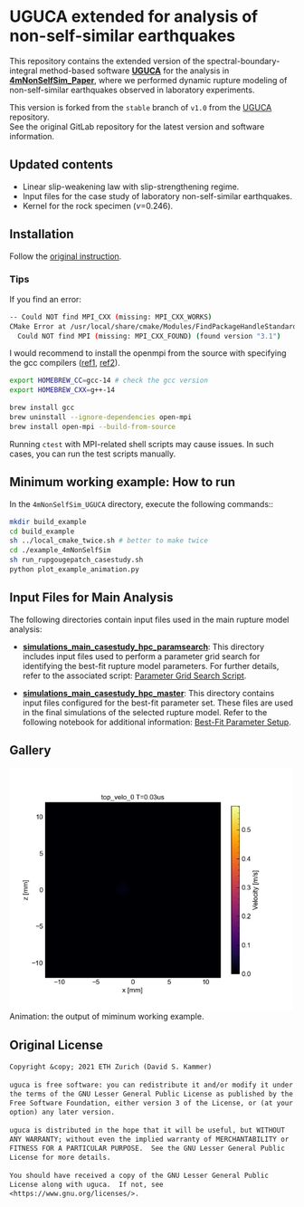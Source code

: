 # UGUCA extended for analysis of non-self-similar earthquakes



This repository contains the extended version of the spectral-boundary-integral method-based software [**UGUCA**](https://gitlab.com/uguca/uguca) for the analysis in [**4mNonSelfSim_Paper**](https://github.com/kura-okubo/4mNonSelfSim_Paper), where we performed dynamic rupture modeling of non-self-similar earthquakes observed in laboratory experiments.

This version is forked from the `stable` branch of `v1.0` from the [UGUCA](https://gitlab.com/uguca/uguca) repository.  
See the original GitLab repository for the latest version and software information.

## Updated contents

- Linear slip-weakening law with slip-strengthening regime.
- Input files for the case study of laboratory non-self-similar earthquakes.
- Kernel for the rock specimen ($\nu$=0.246).

## Installation
Follow the [original instruction](https://gitlab.com/uguca/uguca).

### Tips
If you find an error:
```sh
-- Could NOT find MPI_CXX (missing: MPI_CXX_WORKS)
CMake Error at /usr/local/share/cmake/Modules/FindPackageHandleStandardArgs.cmake:233 (message):
  Could NOT find MPI (missing: MPI_CXX_FOUND) (found version "3.1")
```

I would recommend to install the openmpi from the source with specifying the gcc compilers ([ref1](https://stackoverflow.com/questions/9186033/using-homebrew-with-alternate-gcc), [ref2](https://qiita.com/yjmtsmt/items/07dd58761c5405ecc703)).

```sh
export HOMEBREW_CC=gcc-14 # check the gcc version
export HOMEBREW_CXX=g++-14
```

```sh
brew install gcc
brew uninstall --ignore-dependencies open-mpi
brew install open-mpi --build-from-source
```

Running `ctest` with MPI-related shell scripts may cause issues. In such cases, you can run the test scripts manually.

## Minimum working example: How to run

In the `4mNonSelfSim_UGUCA` directory, execute the following commands::
```sh
mkdir build_example
cd build_example
sh ../local_cmake_twice.sh # better to make twice
cd ./example_4mNonSelfSim
sh run_rupgougepatch_casestudy.sh
python plot_example_animation.py
```

## Input Files for Main Analysis

The following directories contain input files used in the main rupture model analysis:

- [**simulations_main_casestudy_hpc_paramsearch**](simulations_main_casestudy_hpc_paramsearch): This directory includes input files used to perform a parameter grid search for identifying the best-fit rupture model parameters. For further details, refer to the associated script: [Parameter Grid Search Script](https://github.com/kura-okubo/4mNonSelfSim_Paper/blob/dev/RuptureSimulation/main_casestudy/preprocess_modelsetup/code/02_gougepatch_dynrup_main_casestudy_hpc_paramgridsearch.py).

- [**simulations_main_casestudy_hpc_master**](simulations_main_casestudy_hpc_master): This directory contains input files configured for the best-fit parameter set. These files are used in the final simulations of the selected rupture model. Refer to the following notebook for additional information: [Best-Fit Parameter Setup](https://github.com/kura-okubo/4mNonSelfSim_Paper/blob/dev/RuptureSimulation/main_casestudy/preprocess_modelsetup/code/03_gougepatch_dynrup_main_casestudy_hpc_master.ipynb).



## Gallery

<img src="example_4mNonSelfSim/animation_top_velo_0.gif" width="500"/>
Animation: the output of miminum working example.

## Original License
```
Copyright &copy; 2021 ETH Zurich (David S. Kammer)

uguca is free software: you can redistribute it and/or modify it under the terms of the GNU Lesser General Public License as published by the Free Software Foundation, either version 3 of the License, or (at your option) any later version.

uguca is distributed in the hope that it will be useful, but WITHOUT ANY WARRANTY; without even the implied warranty of MERCHANTABILITY or FITNESS FOR A PARTICULAR PURPOSE.  See the GNU Lesser General Public License for more details.

You should have received a copy of the GNU Lesser General Public License along with uguca.  If not, see <https://www.gnu.org/licenses/>.
```